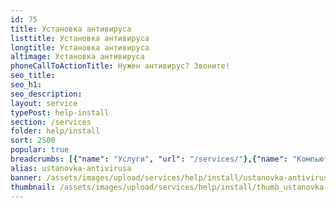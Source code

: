```yaml
---
id: 75
title: Установка антивируса
listtitle: Установка антивируса
longtitle: Установка антивируса
altimage: Установка антивируса
phoneCallToActionTitle: Нужен антивирус? Звоните!
seo_title: 
seo_h1: 
seo_description: 
layout: service
typePost: help-install
section: /services
folder: help/install
sort: 2500
popular: true
breadcrumbs: [{"name": "Услуги", "url": "/services/"},{"name": "Компьютерная помощь", "url": "/services/help/"},{"name": "Установка ПО", "url": "/services/help/install/"}]
alias: ustanovka-antivirusa
banner: /assets/images/upload/services/help/install/ustanovka-antivirusa.jpg
thumbnail: /assets/images/upload/services/help/install/thumb_ustanovka-antivirusa.jpg
---
```

